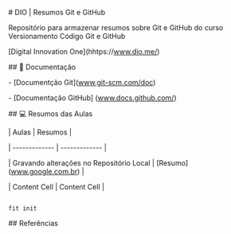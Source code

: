 

\# DIO | Resumos Git e GitHub



Repositório para armazenar resumos sobre Git e GitHub do curso Versionamento Código Git e GitHub

\[Digital Innovation One](hhtps://www.dio.me/)



\## 📄 Documentação

\- \[Documentção Git](www.git-scm.com/doc)

\- \[Documentação GitHub] (www.docs.github.com/)



\## 💻 Resumos das Aulas



| Aulas  | Resumos |

| ------------- | ------------- |

| Gravando alterações no Repositório Local  | \[Resumo] (www.google.com.br)  |

| Content Cell  | Content Cell  |





```

fit init 

```



\## Referências

